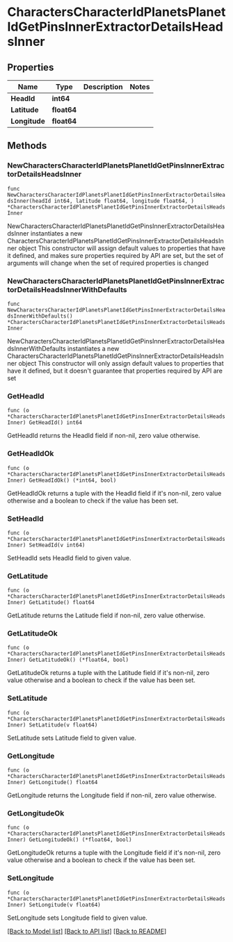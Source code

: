 # CharactersCharacterIdPlanetsPlanetIdGetPinsInnerExtractorDetailsHeadsInner

## Properties

Name | Type | Description | Notes
------------ | ------------- | ------------- | -------------
**HeadId** | **int64** |  | 
**Latitude** | **float64** |  | 
**Longitude** | **float64** |  | 

## Methods

### NewCharactersCharacterIdPlanetsPlanetIdGetPinsInnerExtractorDetailsHeadsInner

`func NewCharactersCharacterIdPlanetsPlanetIdGetPinsInnerExtractorDetailsHeadsInner(headId int64, latitude float64, longitude float64, ) *CharactersCharacterIdPlanetsPlanetIdGetPinsInnerExtractorDetailsHeadsInner`

NewCharactersCharacterIdPlanetsPlanetIdGetPinsInnerExtractorDetailsHeadsInner instantiates a new CharactersCharacterIdPlanetsPlanetIdGetPinsInnerExtractorDetailsHeadsInner object
This constructor will assign default values to properties that have it defined,
and makes sure properties required by API are set, but the set of arguments
will change when the set of required properties is changed

### NewCharactersCharacterIdPlanetsPlanetIdGetPinsInnerExtractorDetailsHeadsInnerWithDefaults

`func NewCharactersCharacterIdPlanetsPlanetIdGetPinsInnerExtractorDetailsHeadsInnerWithDefaults() *CharactersCharacterIdPlanetsPlanetIdGetPinsInnerExtractorDetailsHeadsInner`

NewCharactersCharacterIdPlanetsPlanetIdGetPinsInnerExtractorDetailsHeadsInnerWithDefaults instantiates a new CharactersCharacterIdPlanetsPlanetIdGetPinsInnerExtractorDetailsHeadsInner object
This constructor will only assign default values to properties that have it defined,
but it doesn't guarantee that properties required by API are set

### GetHeadId

`func (o *CharactersCharacterIdPlanetsPlanetIdGetPinsInnerExtractorDetailsHeadsInner) GetHeadId() int64`

GetHeadId returns the HeadId field if non-nil, zero value otherwise.

### GetHeadIdOk

`func (o *CharactersCharacterIdPlanetsPlanetIdGetPinsInnerExtractorDetailsHeadsInner) GetHeadIdOk() (*int64, bool)`

GetHeadIdOk returns a tuple with the HeadId field if it's non-nil, zero value otherwise
and a boolean to check if the value has been set.

### SetHeadId

`func (o *CharactersCharacterIdPlanetsPlanetIdGetPinsInnerExtractorDetailsHeadsInner) SetHeadId(v int64)`

SetHeadId sets HeadId field to given value.


### GetLatitude

`func (o *CharactersCharacterIdPlanetsPlanetIdGetPinsInnerExtractorDetailsHeadsInner) GetLatitude() float64`

GetLatitude returns the Latitude field if non-nil, zero value otherwise.

### GetLatitudeOk

`func (o *CharactersCharacterIdPlanetsPlanetIdGetPinsInnerExtractorDetailsHeadsInner) GetLatitudeOk() (*float64, bool)`

GetLatitudeOk returns a tuple with the Latitude field if it's non-nil, zero value otherwise
and a boolean to check if the value has been set.

### SetLatitude

`func (o *CharactersCharacterIdPlanetsPlanetIdGetPinsInnerExtractorDetailsHeadsInner) SetLatitude(v float64)`

SetLatitude sets Latitude field to given value.


### GetLongitude

`func (o *CharactersCharacterIdPlanetsPlanetIdGetPinsInnerExtractorDetailsHeadsInner) GetLongitude() float64`

GetLongitude returns the Longitude field if non-nil, zero value otherwise.

### GetLongitudeOk

`func (o *CharactersCharacterIdPlanetsPlanetIdGetPinsInnerExtractorDetailsHeadsInner) GetLongitudeOk() (*float64, bool)`

GetLongitudeOk returns a tuple with the Longitude field if it's non-nil, zero value otherwise
and a boolean to check if the value has been set.

### SetLongitude

`func (o *CharactersCharacterIdPlanetsPlanetIdGetPinsInnerExtractorDetailsHeadsInner) SetLongitude(v float64)`

SetLongitude sets Longitude field to given value.



[[Back to Model list]](../README.md#documentation-for-models) [[Back to API list]](../README.md#documentation-for-api-endpoints) [[Back to README]](../README.md)


